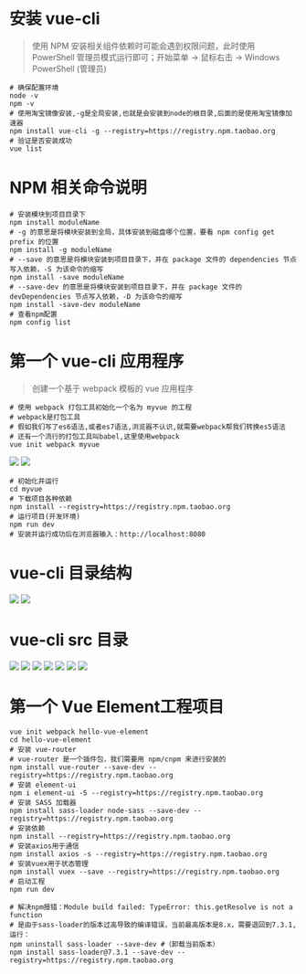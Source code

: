 # 安装 vue-cli

>使用 NPM 安装相关组件依赖时可能会遇到权限问题，此时使用 PowerShell 管理员模式运行即可；开始菜单 -> 鼠标右击 -> Windows PowerShell (管理员)

```shell script
# 确保配置环境
node -v
npm -v
# 使用淘宝镜像安装,-g是全局安装,也就是会安装到node的根目录,后面的是使用淘宝镜像加速器
npm install vue-cli -g --registry=https://registry.npm.taobao.org
# 验证是否安装成功
vue list
```

# NPM 相关命令说明

```shell script
# 安装模块到项目目录下
npm install moduleName
# -g 的意思是将模块安装到全局，具体安装到磁盘哪个位置，要看 npm config get prefix 的位置
npm install -g moduleName
# --save 的意思是将模块安装到项目目录下，并在 package 文件的 dependencies 节点写入依赖，-S 为该命令的缩写
npm install -save moduleName
# --save-dev 的意思是将模块安装到项目目录下，并在 package 文件的 devDependencies 节点写入依赖，-D 为该命令的缩写
npm install -save-dev moduleName
# 查看npm配置
npm config list
```

# 第一个 vue-cli 应用程序

>创建一个基于 webpack 模板的 vue 应用程序

```shell script
# 使用 webpack 打包工具初始化一个名为 myvue 的工程
# webpack是打包工具
# 假如我们写了es6语法,或者es7语法,浏览器不认识,就需要webpack帮我们转换es5语法
# 还有一个流行的打包工具叫babel,这里使用webpack
vue init webpack myvue
```

![](pics/vue项目初始化选择.png)
![](pics/vue项目初始化选择02.png)

```shell script
# 初始化并运行
cd myvue
# 下载项目各种依赖
npm install --registry=https://registry.npm.taobao.org
# 运行项目(开发环境)
npm run dev
# 安装并运行成功后在浏览器输入：http://localhost:8080
```

# vue-cli 目录结构

![](pics/vue-cli目录结构01.png)
![](pics/vue-cli目录结构02.png)

# vue-cli src 目录

![](pics/vue-cli的src目录01.png)
![](pics/vue-cli的src目录02.png)
![](pics/vue-cli的src目录03.png)
![](pics/vue-cli的src目录04.png)
![](pics/vue-cli的src目录05.png)
![](pics/vue-cli的src目录06.png)
![](pics/vue项目目录结构功能.png)

# 第一个 Vue Element工程项目

```shell script
vue init webpack hello-vue-element
cd hello-vue-element
# 安装 vue-router
# vue-router 是一个插件包，我们需要用 npm/cnpm 来进行安装的
npm install vue-router --save-dev --registry=https://registry.npm.taobao.org
# 安装 element-ui
npm i element-ui -S --registry=https://registry.npm.taobao.org
# 安装 SASS 加载器
npm install sass-loader node-sass --save-dev --registry=https://registry.npm.taobao.org
# 安装依赖
npm install --registry=https://registry.npm.taobao.org
# 安装axios用于通信
npm install axios -s --registry=https://registry.npm.taobao.org
# 安装vuex用于状态管理
npm install vuex --save --registry=https://registry.npm.taobao.org
# 启动工程
npm run dev

# 解决npm报错：Module build failed: TypeError: this.getResolve is not a function
# 是由于sass-loader的版本过高导致的编译错误，当前最高版本是8.x，需要退回到7.3.1,运行：
npm uninstall sass-loader --save-dev #（卸载当前版本）
npm install sass-loader@7.3.1 --save-dev --registry=https://registry.npm.taobao.org
```